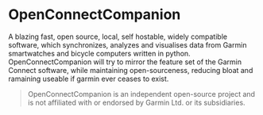 # OpenConnectCompanion
A blazing fast, open source, local, self hostable, widely compatible software, which synchronizes, analyzes and visualises data from Garmin smartwatches and bicycle computers written in python.
OpenConnectCompanion will try to mirror the feature set of the Garmin Connect software, while maintaining open-sourceness, reducing bloat and ramaining useable if garmin ever ceases to exist.

> OpenConnectCompanion is an independent open-source project and is not affiliated with or endorsed by Garmin Ltd. or its subsidiaries.